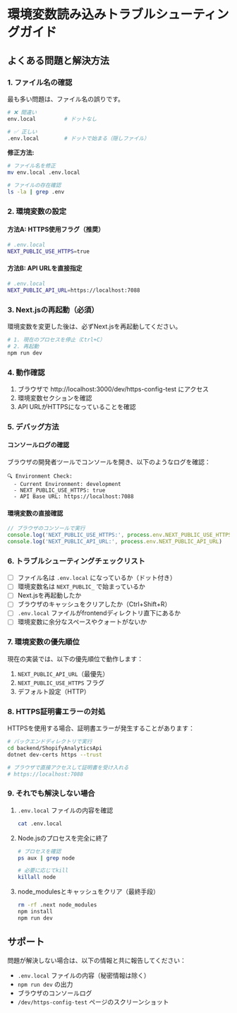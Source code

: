 # 環境変数読み込みトラブルシューティングガイド

## よくある問題と解決方法

### 1. ファイル名の確認

最も多い問題は、ファイル名の誤りです。

```bash
# ❌ 間違い
env.local         # ドットなし

# ✅ 正しい
.env.local        # ドットで始まる（隠しファイル）
```

**修正方法:**
```bash
# ファイル名を修正
mv env.local .env.local

# ファイルの存在確認
ls -la | grep .env
```

### 2. 環境変数の設定

#### 方法A: HTTPS使用フラグ（推奨）
```bash
# .env.local
NEXT_PUBLIC_USE_HTTPS=true
```

#### 方法B: API URLを直接指定
```bash
# .env.local
NEXT_PUBLIC_API_URL=https://localhost:7088
```

### 3. Next.jsの再起動（必須）

環境変数を変更した後は、必ずNext.jsを再起動してください。

```bash
# 1. 現在のプロセスを停止（Ctrl+C）
# 2. 再起動
npm run dev
```

### 4. 動作確認

1. ブラウザで http://localhost:3000/dev/https-config-test にアクセス
2. 環境変数セクションを確認
3. API URLがHTTPSになっていることを確認

### 5. デバッグ方法

#### コンソールログの確認
ブラウザの開発者ツールでコンソールを開き、以下のようなログを確認：
```
🔍 Environment Check:
  - Current Environment: development
  - NEXT_PUBLIC_USE_HTTPS: true
  - API Base URL: https://localhost:7088
```

#### 環境変数の直接確認
```javascript
// ブラウザのコンソールで実行
console.log('NEXT_PUBLIC_USE_HTTPS:', process.env.NEXT_PUBLIC_USE_HTTPS)
console.log('NEXT_PUBLIC_API_URL:', process.env.NEXT_PUBLIC_API_URL)
```

### 6. トラブルシューティングチェックリスト

- [ ] ファイル名は `.env.local` になっているか（ドット付き）
- [ ] 環境変数名は `NEXT_PUBLIC_` で始まっているか
- [ ] Next.jsを再起動したか
- [ ] ブラウザのキャッシュをクリアしたか（Ctrl+Shift+R）
- [ ] `.env.local` ファイルがfrontendディレクトリ直下にあるか
- [ ] 環境変数に余分なスペースやクォートがないか

### 7. 環境変数の優先順位

現在の実装では、以下の優先順位で動作します：

1. `NEXT_PUBLIC_API_URL`（最優先）
2. `NEXT_PUBLIC_USE_HTTPS` フラグ
3. デフォルト設定（HTTP）

### 8. HTTPS証明書エラーの対処

HTTPSを使用する場合、証明書エラーが発生することがあります：

```bash
# バックエンドディレクトリで実行
cd backend/ShopifyAnalyticsApi
dotnet dev-certs https --trust

# ブラウザで直接アクセスして証明書を受け入れる
# https://localhost:7088
```

### 9. それでも解決しない場合

1. `.env.local` ファイルの内容を確認
   ```bash
   cat .env.local
   ```

2. Node.jsのプロセスを完全に終了
   ```bash
   # プロセスを確認
   ps aux | grep node
   
   # 必要に応じてkill
   killall node
   ```

3. node_modulesとキャッシュをクリア（最終手段）
   ```bash
   rm -rf .next node_modules
   npm install
   npm run dev
   ```

## サポート

問題が解決しない場合は、以下の情報と共に報告してください：

- `.env.local` ファイルの内容（秘密情報は除く）
- `npm run dev` の出力
- ブラウザのコンソールログ
- `/dev/https-config-test` ページのスクリーンショット